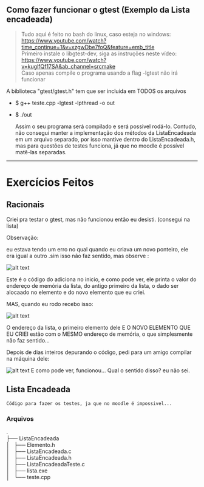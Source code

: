 

## Como fazer funcionar o gtest (Exemplo da Lista encadeada)

> Tudo aqui é feito no bash do linux, caso esteja no windows: https://www.youtube.com/watch?time_continue=1&v=xzgwDbe7foQ&feature=emb_title</br>
> Primeiro instale o libgtest-dev, siga as instruções neste vídeo: https://www.youtube.com/watch?v=kuglfQf17SA&ab_channel=srcmake</br>
> Caso apenas compile o programa usando a flag -lgtest não irá funcionar</br>

A biblioteca "gtest/gtest.h" tem que ser incluida em TODOS os arquivos
- $ g++ teste.cpp -lgtest -lpthread -o out</br>
- $ ./out</br>


    Assim o seu programa será compilado e será possivel rodá-lo.
    Contudo, não consegui manter a implementação dos métodos da ListaEncadeada em um arquivo separado, por isso mantive dentro do ListaEncadeada.h, mas para questões de testes funciona, já que no moodle é possível matê-las separadas.

---
# Exercícios Feitos

## Racionais

Criei pra testar o gtest, mas não funcionou então eu desisti. (consegui na lista)
    
Observação:

eu estava tendo um erro no qual quando eu criava um novo ponteiro, ele era igual a outro .sim isso não faz sentido, mas observe :

![alt text](https://cdn.discordapp.com/attachments/704406974175117344/755170671595880458/unknown.png)

Este é o código do adiciona no inicio, e como pode ver, ele printa o valor do endereço de memória da lista, do antigo primeiro da lista, o dado ser alocaado no elemento e do novo elemento que eu criei.

MAS, quando eu rodo recebo isso:

![alt text](https://cdn.discordapp.com/attachments/704406974175117344/755171077449318400/unknown.png)
    
O endereço da lista, o primeiro elemento dele E O NOVO ELEMENTO QUE EU CRIEI estão com o MESMO endereço de memória, o que simplesmente não faz sentido...

Depois de dias inteiros depurando o código, pedi para um amigo compilar na máquina dele:

![alt text](https://cdn.discordapp.com/attachments/704406974175117344/755169090871492639/unknown.png)
E como pode ver, funcionou... Qual o sentido disso? eu não sei.

    
## Lista Encadeada

    Código para fazer os testes, ja que no moodle é impossivel...

### Arquivos

.</br>
├── ListaEncadeada</br>
│   ├── Elemento.h</br>
│   ├── ListaEncadeada.c</br>
│   ├── ListaEncadeada.h</br>
│   ├── ListaEncadeadaTeste.c</br>
│   ├── lista.exe</br>
│   └── teste.cpp</br>
